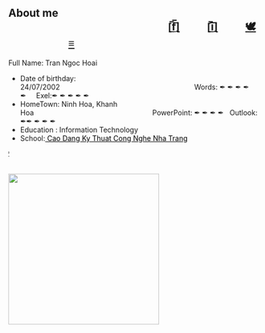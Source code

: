 About me  &nbsp;&nbsp;&nbsp;&nbsp;&nbsp;&nbsp;&nbsp;&nbsp;&nbsp;&nbsp;&nbsp;&nbsp;&nbsp;&nbsp;&nbsp;&nbsp;&nbsp;&nbsp;&nbsp;&nbsp;&nbsp;&nbsp;&nbsp;&nbsp;&nbsp;&nbsp;&nbsp;&nbsp;&nbsp;&nbsp;&nbsp;&nbsp;&nbsp;&nbsp;&nbsp;&nbsp;&nbsp;&nbsp;&nbsp;&nbsp;&nbsp;&nbsp;&nbsp;&nbsp;&nbsp;&nbsp;&nbsp;&nbsp;&nbsp;&nbsp;&nbsp;&nbsp;&nbsp;&nbsp;&nbsp;&nbsp;&nbsp;&nbsp;&nbsp;&nbsp;&nbsp;&nbsp;&nbsp;&nbsp;<a href="https://www.facebook.com/hoai2902">[̲̅f̲̅]</a>&nbsp;&nbsp;&nbsp;&nbsp;&nbsp;&nbsp;&nbsp;&nbsp;&nbsp;&nbsp;&nbsp;<a href="https://www.instagram.com/ngochoai_12/">[̲̅i̲̅]</a>&nbsp;&nbsp;&nbsp;&nbsp;&nbsp;&nbsp;&nbsp;&nbsp;&nbsp;&nbsp;&nbsp;<a href="https://twitter.com/">🕊</a>&nbsp;&nbsp;&nbsp;&nbsp;&nbsp;&nbsp;&nbsp;&nbsp;&nbsp;&nbsp;&nbsp;&nbsp;&nbsp;&nbsp;&nbsp;&nbsp;&nbsp;&nbsp;&nbsp;&nbsp;&nbsp;&nbsp;&nbsp;&nbsp;&nbsp;&nbsp;<a href="https://ngochoaitran.github.io/hoai.html#">&#8801;</a>                                                        
-
Full Name: Tran Ngoc Hoai
- Date of birthday: 24/07/2002&nbsp;&nbsp;&nbsp;&nbsp;&nbsp;&nbsp;&nbsp;&nbsp;&nbsp;&nbsp;&nbsp;&nbsp;&nbsp;&nbsp;&nbsp;&nbsp;&nbsp;&nbsp;&nbsp;&nbsp;&nbsp;&nbsp;&nbsp;&nbsp;&nbsp;&nbsp;&nbsp;&nbsp;&nbsp;&nbsp;&nbsp;&nbsp;&nbsp;&nbsp;&nbsp;&nbsp;&nbsp;&nbsp;&nbsp;&nbsp;&nbsp;&nbsp;&nbsp;&nbsp;&nbsp;&nbsp;&nbsp;&nbsp;&nbsp;&nbsp;&nbsp;&nbsp;&nbsp;&nbsp;&nbsp;&nbsp;&nbsp;&nbsp;&nbsp;&nbsp;&nbsp;&nbsp;&nbsp;&nbsp;&nbsp;&nbsp;&nbsp;&nbsp;Words: &#10002;  &#10002; &#10002; &#10002; &#10002;&nbsp;&nbsp;&nbsp;&nbsp;&nbsp;Exel:&#10002; &#10002; &#10002; &#10002; &#10002;
- HomeTown: Ninh Hoa, Khanh Hoa&nbsp;&nbsp;&nbsp;&nbsp;&nbsp;&nbsp;&nbsp;&nbsp;&nbsp;&nbsp;&nbsp;&nbsp;&nbsp;&nbsp;&nbsp;&nbsp;&nbsp;&nbsp;&nbsp;&nbsp;&nbsp;&nbsp;&nbsp;&nbsp;&nbsp;&nbsp;&nbsp;&nbsp;&nbsp;&nbsp;&nbsp;&nbsp;&nbsp;&nbsp;&nbsp;&nbsp;&nbsp;&nbsp;&nbsp;&nbsp;&nbsp;&nbsp;&nbsp;&nbsp;&nbsp;&nbsp;&nbsp;&nbsp;&nbsp;&nbsp;&nbsp;&nbsp;&nbsp;&nbsp;&nbsp;&nbsp;&nbsp;&nbsp;&nbsp;&nbsp;PowerPoint: &#10002; &#10002; &#10002; &#10002;&nbsp;&nbsp;&nbsp;Outlook: &#10002;&#10002; &#10002; &#10002; &#10002;
- Education : Information Technology 
- School:<a href="http://cdktcnnt.edu.vn/" style="color:black;"> Cao Dang Ky Thuat Cong Nghe Nha Trang  </a>
<p> <marquee direction="right">Phone &#9743;: 0354398892</marquee></p>
 &nbsp;&nbsp;&nbsp;&nbsp;&nbsp;&nbsp;&nbsp;&nbsp;&nbsp;&nbsp;&nbsp;&nbsp;&nbsp;&nbsp;&nbsp;&nbsp;&nbsp;&nbsp;&nbsp;&nbsp;&nbsp;&nbsp;&nbsp;&nbsp;&nbsp;&nbsp;&nbsp;&nbsp;&nbsp;&nbsp;&nbsp;&nbsp;&nbsp;&nbsp;&nbsp;&nbsp;&nbsp;&nbsp;&nbsp;&nbsp;&nbsp;&nbsp;&nbsp;&nbsp;&nbsp;&nbsp;&nbsp;&nbsp;&nbsp;&nbsp;&nbsp;&nbsp;&nbsp;&nbsp;&nbsp;&nbsp;&nbsp;&nbsp;&nbsp;&nbsp;&nbsp;&nbsp;&nbsp;&nbsp;&nbsp;&nbsp;<img src="https://cdn.pixabay.com/photo/2017/10/10/21/47/laptop-2838921__340.jpg" height="300" >
